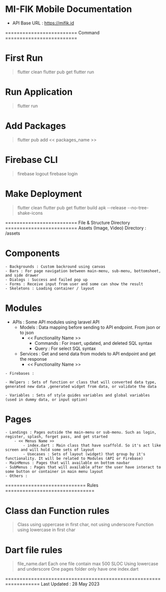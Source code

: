 # MI-FIK Mobile Documentation
- API Base URL : https://mifik.id

========================= Command =========================
# First Run
> flutter clean
> flutter pub get
> flutter run

# Run Application
> flutter run

# Add Packages
> flutter pub add << packages_name >>  

# Firebase CLI
> firebase logout
> firebase login

# Make Deployment
> flutter clean
> flutter pub get
> flutter build apk --release --no-tree-shake-icons 


========================= File & Structure Directory =========================
Assets (Image, Video)
Directory               : /assets

# Components 
    - Backgrounds : Custom backround using canvas
    - Bars : For page navigation between main-menu, sub-menu, bottomsheet, and side drawer
    - Dialogs : Success and failed pop up
    - Forms : Receive input from user and some can show the result
    - Skeletons : Loading container / layout

# Modules
   - APIs : Some API modules using laravel API
        - Models : Data mapping before sending to API endpoint. From json or to json
            - << Functionality Name >>
                - Commands : For insert, updated, and deleted SQL syntax
                - Query : For select SQL syntax
        - Services : Get and send data from models to API endpoint and get the response
            - << Functionality Name >>

    - Firebases :

    - Helpers : Sets of function or class that will converted data type, generated new data ,generated widget from data, or validate the data
    
    - Variables : Sets of style guides variables and global variables (used in dummy data, or input option)

# Pages
    - Landings : Pages outside the main-menu or sub-menu. Such as login, register, splash, forget pass, and get started
        - << Menus Name >>
            - index.dart : Main class that have scaffold. So it's act like screen and will hold some sets of layout
            - Usecases : Sets of layout (widget) that group by it's functionality. It will be related to Modules (API or Firebase)
    - MainMenus : Pages that will available on bottom navbar
    - SubMenus : Pages that will available after the user have interact to some button or container in main menu layout
    - Others : 

============================ Rules ===============================

# Class dan Function rules
> Class using uppercase in first char, not using underscore
> Function using lowercase in first char

# Dart file rules
> file_name.dart
> Each one file contain max 500 SLOC
> Using lowercase and underscore 
> One pages folder only have one index.dart

==================================================================
Last Updated : 28 May 2023